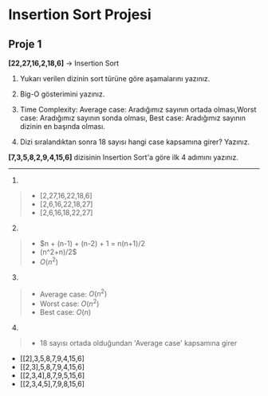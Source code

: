 # Insertion Sort Projesi

## Proje 1

**[22,27,16,2,18,6]** -> Insertion Sort

1. Yukarı verilen dizinin sort türüne göre aşamalarını yazınız.

2. Big-O gösterimini yazınız.

3. Time Complexity: Average case: Aradığımız sayının ortada olması,Worst case: Aradığımız sayının sonda olması, Best case: Aradığımız sayının dizinin en başında olması.

4. Dizi sıralandıktan sonra 18 sayısı hangi case kapsamına girer? Yazınız.


**[7,3,5,8,2,9,4,15,6]** dizisinin Insertion Sort'a göre ilk 4 adımını yazınız.

---

1.
>   * [2,27,16,22,18,6]
>   * [2,6,16,22,18,27]
>   * [2,6,16,18,22,27]

2.
>   * $n + (n-1) + (n-2) + 1 = n(n+1)/2
>   * (n^2+n)/2$
>   * $O(n^2)$

3.
>   * Average case: $O(n^2)$
>   * Worst case: $O(n^2)$
>   * Best case: $O(n)$

4.
>   * 18 sayısı ortada olduğundan 'Average case' kapsamına girer

*   [[2],3,5,8,7,9,4,15,6]
*   [[2,3],5,8,7,9,4,15,6]
*   [[2,3,4],8,7,9,5,15,6]
*   [[2,3,4,5],7,9,8,15,6]